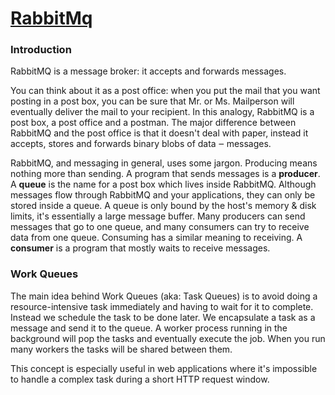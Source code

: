 # [RabbitMq](https://www.rabbitmq.com/)

### Introduction
RabbitMQ is a message broker: it accepts and forwards messages.

You can think about it as a post office: when you put the mail that you want posting in a post box, you can be sure that Mr. or Ms. Mailperson will eventually deliver the mail to your recipient.
In this analogy, RabbitMQ is a post box, a post office and a postman.
The major difference between RabbitMQ and the post office is that it doesn't deal with paper, instead it accepts, stores and forwards binary blobs of data ‒ messages.

RabbitMQ, and messaging in general, uses some jargon.
Producing means nothing more than sending. A program that sends messages is a **producer**.
A **queue** is the name for a post box which lives inside RabbitMQ. Although messages flow through RabbitMQ and your applications, they can only be stored inside a queue.
A queue is only bound by the host's memory & disk limits, it's essentially a large message buffer.
Many producers can send messages that go to one queue, and many consumers can try to receive data from one queue.
Consuming has a similar meaning to receiving. A **consumer** is a program that mostly waits to receive messages.

### Work Queues
The main idea behind Work Queues (aka: Task Queues) is to avoid doing a resource-intensive task immediately and having to wait for it to complete.
Instead we schedule the task to be done later.
We encapsulate a task as a message and send it to the queue.
A worker process running in the background will pop the tasks and eventually execute the job.
When you run many workers the tasks will be shared between them.

This concept is especially useful in web applications where it's impossible to handle a complex task during a short HTTP request window.